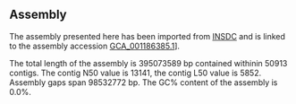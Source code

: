 **Assembly**
--------

The assembly presented here has been imported from [INSDC](http://www.insdc.org) and is linked to the assembly accession [GCA\_001186385.1](http://www.ebi.ac.uk/ena/data/view/GCA_001186385.1)].

The total length of the assembly is 395073589 bp contained withinin 50913 contigs.
The contig N50 value is 13141, the contig L50 value is 5852.
Assembly gaps span 98532772 bp. The GC% content of the assembly is 0.0%.
